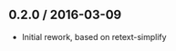 <!--lint disable no-multiple-toplevel-headings -->

## 0.2.0 / 2016-03-09

-   Initial rework, based on retext-simplify
